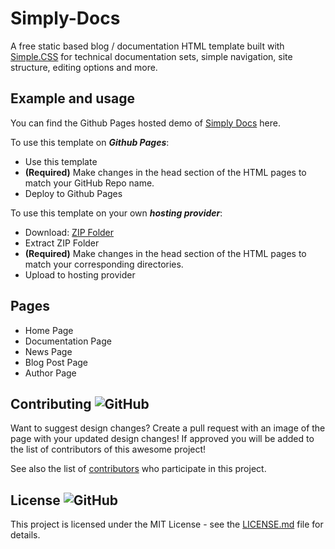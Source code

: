 # Simply-Docs
A free static based blog / documentation HTML template built with [Simple.CSS](https://simplecss.org/) for technical documentation sets,
simple navigation, site structure, editing options and more.






## Example and usage

You can find the Github Pages hosted demo of [Simply Docs](https://marketingpipeline.github.io/Simply-Docs/) here.

To use this template on <b><i>Github Pages</b></i>:

- Use this template
- <b>(Required)</b> Make changes in the head section of the HTML pages to match your GitHub Repo name.
- Deploy to Github Pages


To use this template on your own <b><i>hosting provider</b></i>:
- Download:
[ZIP Folder](https://github.com/MarketingPipeline/Simply-Docs/archive/refs/heads/main.zip)
- Extract ZIP Folder
- <b>(Required)</b> Make changes in the head section of the HTML pages to match your corresponding directories.
- Upload to hosting provider


## Pages

 * Home Page
 * Documentation Page
 * News Page
 * Blog Post Page
 * Author Page

## Contributing ![GitHub](https://img.shields.io/github/contributors/MarketingPipeline/Simply-Docs)

Want to suggest design changes? Create a pull request with an image of the page with your updated design changes! If approved you will be added to the list of contributors of this awesome project!

See also the list of
[contributors](https://github.com/MarketingPipeline/Simply-Docs/graphs/contributors) who
participate in this project.

## License ![GitHub](https://img.shields.io/github/license/MarketingPipeline/Simply-Docs)

This project is licensed under the MIT License - see the
[LICENSE.md](https://github.com/MarketingPipeline/Simply-Docs/blob/main/LICENSE) file for
details.
